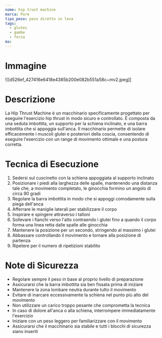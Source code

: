 ```yaml
---
nome: hip trust machine
marca: Pure
tipo_peso: peso diretto in leva
tags:
  - glutes
  - gambe
  - forza
ma:
---
```

# Immagine

![[d526ef_427416e6418e4385b200e082b551a58c~mv2.jpeg]]

# Descrizione

La Hip Thrust Machine è un macchinario specificamente progettato per eseguire l'esercizio hip thrust in modo sicuro e controllato. È composta da una seduta imbottita, un supporto per la schiena inclinato, e una barra imbottita che si appoggia sull'anca. Il macchinario permette di isolare efficacemente i muscoli glutei e posteriori della coscia, consentendo di eseguire l'esercizio con un range di movimento ottimale e una postura corretta.

# Tecnica di Esecuzione

1. Sedersi sul cuscinetto con la schiena appoggiata al supporto inclinato
2. Posizionare i piedi alla larghezza delle spalle, mantenendo una distanza tale che, a movimento completato, le ginocchia formino un angolo di circa 90 gradi
3. Regolare la barra imbottita in modo che si appoggi comodamente sulla piega dell'anca
4. Afferrare le maniglie laterali per stabilizzare il corpo
5. Inspirare e spingere attraverso i talloni
6. Sollevare i fianchi verso l'alto contraendo i glutei fino a quando il corpo forma una linea retta dalle spalle alle ginocchia
7. Mantenere la posizione per un secondo, stringendo al massimo i glutei
8. Abbassare controllando il movimento e tornare alla posizione di partenza
9. Ripetere per il numero di ripetizioni stabilito

# Note di Sicurezza

- Regolare sempre il peso in base al proprio livello di preparazione
- Assicurarsi che la barra imbottita sia ben fissata prima di iniziare
- Mantenere la zona lombare neutra durante tutto il movimento
- Evitare di inarcare eccessivamente la schiena nel punto più alto del movimento
- Non utilizzare un carico troppo pesante che comprometta la tecnica
- In caso di dolore all'anca o alla schiena, interrompere immediatamente l'esercizio
- Iniziare con un peso leggero per familiarizzare con il movimento
- Assicurarsi che il macchinario sia stabile e tutti i blocchi di sicurezza siano inseriti